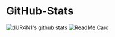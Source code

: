 # GitHub-Stats
![dUR4N1's github stats](https://github-readme-stats.vercel.app/api?username=dUR4N1&show_icons=true&count_private=true)
[![ReadMe Card](https://github-readme-stats.vercel.app/api/pin/?username=dUR4N1&repo=github-readme-stats)](https://github.com/dUR4N1/GitHub-Stats)

